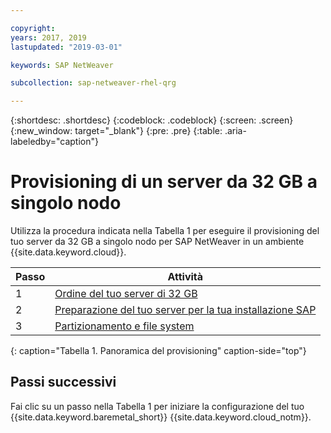 ```yaml
---

copyright:
years: 2017, 2019
lastupdated: "2019-03-01"

keywords: SAP NetWeaver

subcollection: sap-netweaver-rhel-qrg

---
```


{:shortdesc: .shortdesc}
{:codeblock: .codeblock}
{:screen: .screen}
{:new_window: target="_blank"}
{:pre: .pre}
{:table: .aria-labeledby="caption"}

# Provisioning di un server da 32 GB a singolo nodo

Utilizza la procedura indicata nella Tabella 1 per eseguire il provisioning del tuo server da 32 GB a singolo nodo per SAP NetWeaver in un ambiente {{site.data.keyword.cloud}}.

| Passo | Attività |
| --- | --- |
| 1 | [Ordine del tuo server di 32 GB](/docs/infrastructure/sap-netweaver-rhel-qrg?topic=sap-netweaver-rhel-qrg-install_32GB)
| 2 | [Preparazione del tuo server per la tua installazione SAP](/docs/infrastructure/sap-netweaver-rhel-qrg?topic=sap-netweaver-rhel-qrg-prepare_32GB)
| 3 | [Partizionamento e file system](/docs/infrastructure/sap-netweaver-rhel-qrg?topic=sap-netweaver-rhel-qrg-partition_32GB)
{: caption="Tabella 1. Panoramica del provisioning" caption-side="top"}

## Passi successivi

Fai clic su un passo nella Tabella 1 per iniziare la configurazione del tuo {{site.data.keyword.baremetal_short}} {{site.data.keyword.cloud_notm}}.
